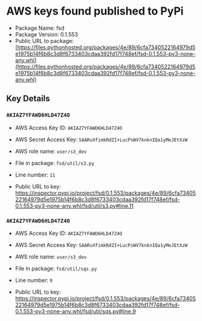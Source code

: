 # AWS keys found published to PyPi

* Package Name: fsd
* Package Version: 0.1.553
* Public URL to package: [https://files.pythonhosted.org/packages/4e/89/6cfa7340522164979d5e1975b14f6b8c3d8f6733403cdaa392fd17f748ef/fsd-0.1.553-py3-none-any.whl](https://files.pythonhosted.org/packages/4e/89/6cfa7340522164979d5e1975b14f6b8c3d8f6733403cdaa392fd17f748ef/fsd-0.1.553-py3-none-any.whl)

## Key Details

### `AKIAZ7YFAWD6HLD47Z4O`

* AWS Access Key ID: `AKIAZ7YFAWD6HLD47Z4O`
* AWS Secret Access Key: `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` 
* AWS role name: `user/s3_dev`
* File in package: `fsd/util/s3.py`
* Line number: `11`

* Public URL to key: https://inspector.pypi.io/project/fsd/0.1.553/packages/4e/89/6cfa7340522164979d5e1975b14f6b8c3d8f6733403cdaa392fd17f748ef/fsd-0.1.553-py3-none-any.whl/fsd/util/s3.py#line.11



### `AKIAZ7YFAWD6HLD47Z4O`

* AWS Access Key ID: `AKIAZ7YFAWD6HLD47Z4O`
* AWS Secret Access Key: `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` 
* AWS role name: `user/s3_dev`
* File in package: `fsd/util/sqs.py`
* Line number: `9`

* Public URL to key: https://inspector.pypi.io/project/fsd/0.1.553/packages/4e/89/6cfa7340522164979d5e1975b14f6b8c3d8f6733403cdaa392fd17f748ef/fsd-0.1.553-py3-none-any.whl/fsd/util/sqs.py#line.9


